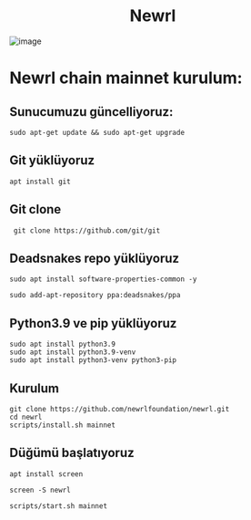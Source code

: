 <h1 align="center"> Newrl </h1>

![image](https://user-images.githubusercontent.com/101149671/194660242-7679c111-df7a-49fd-b9eb-1d83cd5e010f.png)

# Newrl chain mainnet kurulum:

## Sunucumuzu güncelliyoruz:
```
sudo apt-get update && sudo apt-get upgrade
```

## Git yüklüyoruz
```
apt install git
```
## Git clone
```
 git clone https://github.com/git/git
```
## Deadsnakes repo yüklüyoruz

```
sudo apt install software-properties-common -y
```
```
sudo add-apt-repository ppa:deadsnakes/ppa
```
## Python3.9 ve pip  yüklüyoruz
```
sudo apt install python3.9
sudo apt install python3.9-venv
sudo apt install python3-venv python3-pip
```
## Kurulum
```
git clone https://github.com/newrlfoundation/newrl.git
cd newrl
scripts/install.sh mainnet
```

## Düğümü başlatıyoruz
```
apt install screen
```

```
screen -S newrl
```

```
scripts/start.sh mainnet
```
